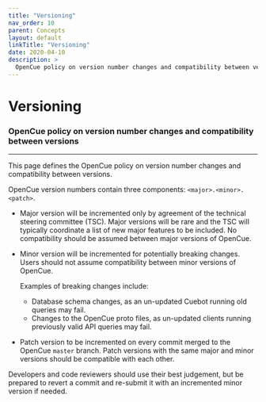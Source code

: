 ```yaml
---
title: "Versioning"
nav_order: 10
parent: Concepts
layout: default
linkTitle: "Versioning"
date: 2020-04-10
description: >
  OpenCue policy on version number changes and compatibility between versions
---
```


# Versioning

### OpenCue policy on version number changes and compatibility between versions

---

This page defines the OpenCue policy on version number changes and compatibility between versions.

OpenCue version numbers contain three components: `<major>.<minor>.<patch>`.

- Major version will be incremented only by agreement of the technical steering committee (TSC).
  Major versions will be rare and the TSC will typically coordinate a list of new major features
  to be included. No compatibility should be assumed between major versions of OpenCue.

- Minor version will be incremented for potentially breaking changes. Users should not assume
  compatibility between minor versions of OpenCue.
  
  Examples of breaking changes include:
  - Database schema changes, as an un-updated Cuebot running old queries may fail.
  - Changes to the OpenCue proto files, as un-updated clients running previously valid API
    queries may fail.
   
- Patch version to be incremented on every commit merged to the OpenCue `master` branch.
  Patch versions with the same major and minor versions should be compatible with each other.
  
Developers and code reviewers should use their best judgement, but be prepared to revert a
commit and re-submit it with an incremented minor version if needed.
